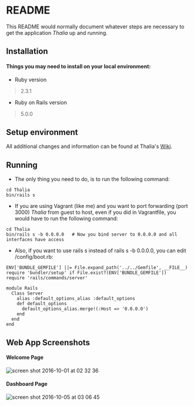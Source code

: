 # README

This README would normally document whatever steps are necessary to get the
application *Thalia* up and running.

## Installation

#### Things you may need to install on your local environment:

* Ruby version

> 2.3.1

* Ruby on Rails version

> 5.0.0

## Setup environment 

All additional changes and information can be found at Thalia's [Wiki](https://github.com/Desmotes/Thalia/wiki).

## Running

* The only thing you need to do, is to run the following command:

```
cd Thalia
bin/rails s
```

* If you are using Vagrant (like me) and you want to port forwarding (port 3000) *Thalia* from guest to host, even if you did in Vagrantfile, you would have to run the following command:

```
cd Thalia
bin/rails s -b 0.0.0.0   # Now you bind server to 0.0.0.0 and all interfaces have access
```

* Also, if you want to use rails s instead of rails s -b 0.0.0.0, you can edit /config/boot.rb:

```
ENV['BUNDLE_GEMFILE'] ||= File.expand_path('../../Gemfile', __FILE__)
require 'bundler/setup' if File.exist?(ENV['BUNDLE_GEMFILE'])
require 'rails/commands/server'

module Rails
  Class Server
    alias :default_options_alias :default_options
    def default_options
      default_options_alias.merge!(:Host => '0.0.0.0')
    end
  end
end
```


## Web App Screenshots

#### Welcome Page

![screen shot 2016-10-01 at 02 32 36](https://cloud.githubusercontent.com/assets/11991105/19009733/62d1f4d8-877f-11e6-8d08-f7dd67209010.png)

#### Dashboard Page

![screen shot 2016-10-05 at 03 06 45](https://cloud.githubusercontent.com/assets/11991105/19096878/ce992cb4-8aa8-11e6-856e-51d24b4ddddb.png)




